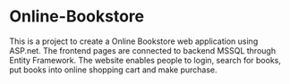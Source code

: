 # Online-Bookstore
This is a project to create a Online Bookstore web application using ASP.net. The frontend pages are connected to backend MSSQL through Entity Framework. The website enables people to login, search for books, put books into online shopping cart and make purchase.
